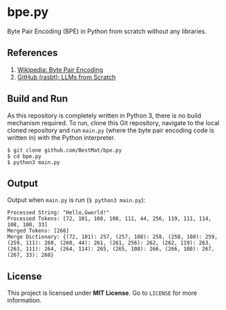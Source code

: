 # bpe.py
Byte Pair Encoding (BPE) in Python from scratch without any libraries.

## References
1. <a href="https://en.wikipedia.org/wiki/Byte-pair_encoding">Wikipedia: Byte Pair Encoding</a>
2. <a href="https://github.com/rasbt/LLMs-from-scratch/blob/main/ch02/05_bpe-from-scratch/bpe-from-scratch.ipynb">GitHub (rasbt): LLMs from Scratch</a>

## Build and Run
As this repository is completely written in Python 3, there is no build mechanism required.
To run, clone this Git repository, navigate to the local cloned repository and run `main.py` (where the byte pair encoding code is written in) with the Python interpreter.
```console
$ git clone github.com/BestMat/bpe.py
$ cd bpe.py
$ python3 main.py
```

## Output
Output when `main.py` is run (`$ python3 main.py`):
```console
Processed String: "Hello,Ġworld!"
Processed Tokens: [72, 101, 108, 108, 111, 44, 256, 119, 111, 114, 108, 100, 33]
Merged Tokens: [268]
Merge Dictionary: {(72, 101): 257, (257, 108): 258, (258, 108): 259, (259, 111): 260, (260, 44): 261, (261, 256): 262, (262, 119): 263, (263, 111): 264, (264, 114): 265, (265, 108): 266, (266, 100): 267, (267, 33): 268}
```

## License
This project is licensed under **MIT License**. Go to `LICENSE` for more information.